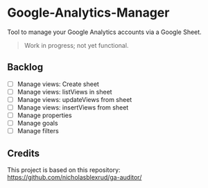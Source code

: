 # Google-Analytics-Manager
Tool to manage your Google Analytics accounts via a Google Sheet.

>Work in progress; not yet functional.

## Backlog

- [ ] Manage views: Create sheet
- [ ] Manage views: listViews in sheet
- [ ] Manage views: updateViews from sheet
- [ ] Manage views: insertViews from sheet
- [ ] Manage properties
- [ ] Manage goals
- [ ] Manage filters

## Credits
This project is based on this repository: https://github.com/nicholasblexrud/ga-auditor/